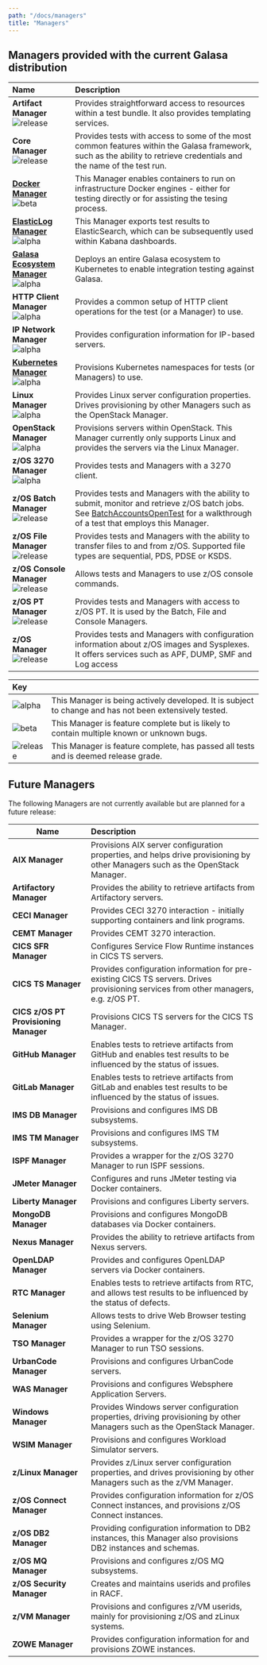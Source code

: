 ```yaml
---
path: "/docs/managers"
title: "Managers"
---
```


## Managers provided with the current Galasa distribution

| Name | Description | 
| :------------------------ | :------------------------------------- | 
| **Artifact Manager**<br> ![release](../../images/release.svg)| Provides straightforward access to resources within a test bundle. It also provides templating services.|
| **Core Manager**<br> ![release](../../images/release.svg) | Provides tests with access to some of the most common features within the Galasa framework, such as the ability to retrieve credentials and the name of the test run. |
| **[Docker Manager](/docs/managers/docker-manager)**<br> ![beta](../../images/beta.svg) | This Manager enables containers to run on infrastructure Docker engines - either for testing directly or for assisting the tesing process. |
| **[ElasticLog Manager](/docs/managers/elasticlog-manager)**<br> ![alpha](../../images/alpha.svg) | This Manager exports test results to ElasticSearch, which can be subsequently used within Kabana dashboards. |
| **[Galasa Ecosystem Manager](/docs/managers/galasa-ecosystem-manager)** <br>![alpha](../../images/alpha.svg) | Deploys an entire Galasa ecosystem to Kubernetes to enable integration testing against Galasa. |
| **HTTP Client Manager**<br> ![alpha](../../images/alpha.svg) | Provides a common setup of HTTP client operations for the test (or a Manager) to use. |
| **IP Network Manager**<br> ![alpha](../../images/alpha.svg) | Provides configuration information for IP-based servers. |
| **[Kubernetes Manager](/docs/managers/kubernetes-manager)**<br> ![alpha](../../images/alpha.svg) | Provisions Kubernetes namespaces for tests (or Managers) to use. |
| **Linux Manager**<br> ![alpha](../../images/alpha.svg) | Provides Linux server configuration properties. Drives provisioning by other Managers such as the OpenStack Manager. |
| **OpenStack Manager**<br> ![alpha](../../images/alpha.svg) | Provisions servers within OpenStack. This Manager currently only supports Linux and provides the servers via the Linux Manager. |
| **z/OS 3270 Manager**<br> ![alpha](../../images/alpha.svg)| Provides tests and Managers with a 3270 client.|
| **z/OS Batch Manager**<br> ![release](../../images/release.svg) | Provides tests and Managers with the ability to submit, monitor and retrieve z/OS batch jobs. See [BatchAccountsOpenTest](/docs/running-simbank-tests/batch-accounts-open-test) for a walkthrough of a test that employs this Manager. | 
| **z/OS File Manager**<br> ![release](../../images/release.svg) | Provides tests and Managers with the ability to transfer files to and from z/OS. Supported file types are sequential, PDS, PDSE or KSDS. | 
| **z/OS Console Manager**<br> ![release](../../images/release.svg) | Allows tests and Managers to use z/OS console commands. | 
| **z/OS PT Manager**<br> ![release](../../images/release.svg) | Provides tests and Managers with access to z/OS PT. It is used by the Batch, File and Console Managers. | 
| **z/OS Manager**<br> ![release](../../images/release.svg) | Provides tests and Managers with configuration information about z/OS images and Sysplexes. It offers services such as APF, DUMP, SMF and Log access | 

| Key |   | 
| :------------------------ | :------------------------------------- | 
| ![alpha](../../images/alpha.svg)| This Manager is being actively developed. It is subject to change and has not been extensively tested.|
| ![beta](../../images/beta.svg)| This Manager is feature complete but is likely to contain multiple known or unknown bugs.|
| ![release](../../images/release.svg)| This Manager is feature complete, has passed all tests and is deemed release grade.|


## Future Managers
The following Managers are not currently available but are planned for a future release:

| Name | Description | 
| ------------------------ | :------------------------------------- | 
| **AIX Manager** | Provisions AIX server configuration properties, and helps drive provisioning by other Managers such as the OpenStack Manager.|
| **Artifactory Manager** | Provides the ability to retrieve artifacts from Artifactory servers. |
| **CECI Manager** | Provides CECI 3270 interaction - initially supporting containers and link programs.|
| **CEMT Manager** | Provides CEMT 3270 interaction.|
| **CICS SFR Manager** | Configures Service Flow Runtime instances in CICS TS servers.|
| **CICS TS Manager** | Provides configuration information for pre-existing CICS TS servers. Drives provisioning services from other managers, e.g. z/OS PT.|
| **CICS z/OS PT Provisioning Manager** | Provisions CICS TS servers for the CICS TS Manager.|
| **GitHub Manager** | Enables tests to retrieve artifacts from GitHub and enables test results to be influenced by the status of issues.|
| **GitLab Manager** | Enables tests to retrieve artifacts from GitLab and enables test results to be influenced by the status of issues.|
| **IMS DB Manager** | Provisions and configures IMS DB subsystems.|
| **IMS TM Manager** | Provisions and configures IMS TM subsystems.|
| **ISPF Manager** | Provides a wrapper for the z/OS 3270 Manager to run ISPF sessions.|
| **JMeter Manager** | Configures and runs JMeter testing via Docker containers.|
| **Liberty Manager** | Provisions and configures Liberty servers.|
| **MongoDB Manager** | Provisions and configures MongoDB databases via Docker containers.|
| **Nexus Manager** | Provides the ability to retrieve artifacts from Nexus servers.|
| **OpenLDAP Manager** | Provides and configures OpenLDAP servers via Docker containers.|
| **RTC Manager** | Enables tests to retrieve artifacts from RTC, and allows test results to be influenced by the status of defects.|
| **Selenium Manager** | Allows tests to drive Web Browser testing using Selenium.|
| **TSO Manager** | Provides a wrapper for the z/OS 3270 Manager to run TSO sessions.|
| **UrbanCode Manager** | Provisions and configures UrbanCode servers.|
| **WAS Manager** | Provisions and configures Websphere Application Servers.|
| **Windows Manager** | Provides Windows server configuration properties, driving provisioning by other Managers such as the OpenStack Manager.|
| **WSIM Manager** | Provisions and configures Workload Simulator servers.|
| **z/Linux Manager** | Provides z/Linux server configuration properties, and drives provisioning by other Managers such as the z/VM Manager.|
| **z/OS Connect Manager** | Provides configuration information for z/OS Connect instances, and provisions z/OS Connect instances.|
| **z/OS DB2 Manager** | Providing configuration information to DB2 instances, this Manager also provisions DB2 instances and schemas.|
| **z/OS MQ Manager** | Provisions and configures z/OS MQ subsystems.|
| **z/OS Security Manager** | Creates and maintains userids and profiles in RACF.|
| **z/VM Manager** | Provisions and configures z/VM userids, mainly for provisioning z/OS and zLinux systems.|
| **ZOWE Manager** | Provides configuration information for and provisions ZOWE instances.|
